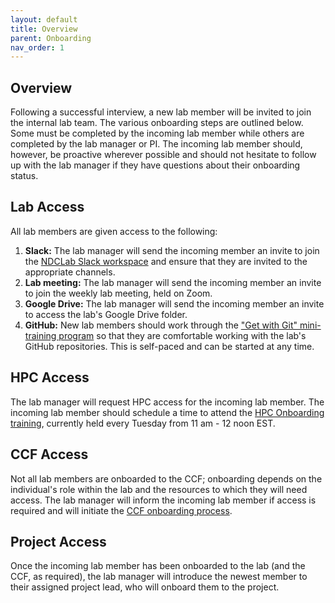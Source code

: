 ```yaml
---
layout: default
title: Overview
parent: Onboarding
nav_order: 1
---
```


## Overview
Following a successful interview, a new lab member will be invited to join the internal lab team. The various onboarding steps are outlined below. Some must be completed by the incoming lab member while others are completed by the lab manager or PI. The incoming lab member should, however, be proactive wherever possible and should not hesitate to follow up with the lab manager if they have questions about their onboarding status.

## Lab Access
All lab members are given access to the following:
1. **Slack:** The lab manager will send the incoming member an invite to join the [NDCLab Slack workspace](https://ndclab.github.io/wiki/docs/Onboarding/slack-setup.html) and ensure that they are invited to the appropriate channels.
2. **Lab meeting:** The lab manager will send the incoming member an invite to join the weekly lab meeting, held on Zoom.
3. **Google Drive:** The lab manager will send the incoming member an invite to access the lab's Google Drive folder.
4. **GitHub:** New lab members should work through the ["Get with Git" mini-training program](https://ndclab.github.io/wiki/docs/Onboarding/accessing-hpc.html) so that they are comfortable working with the lab's GitHub repositories. This is self-paced and can be started at any time.

## HPC Access
The lab manager will request HPC access for the incoming lab member. The incoming lab member should schedule a time to attend the [HPC Onboarding training](https://ndclab.github.io/wiki/docs/Onboarding/accessing-hpc.html), currently held every Tuesday from 11 am - 12 noon EST.

## CCF Access
Not all lab members are onboarded to the CCF; onboarding depends on the individual's role within the lab and the resources to which they will need access. The lab manager will inform the incoming lab member if access is required and will initiate the [CCF onboarding process](https://ndclab.github.io/wiki/docs/Onboarding/ccf-access.html).

## Project Access
Once the incoming lab member has been onboarded to the lab (and the CCF, as required), the lab manager will introduce the newest member to their assigned project lead, who will onboard them to the project.
